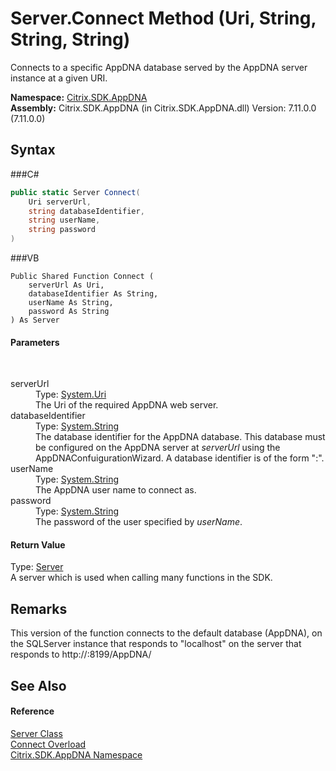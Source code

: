 # Server.Connect Method (Uri, String, String, String)
 

Connects to a specific AppDNA database served by the AppDNA server instance at a given URI.

**Namespace:**&nbsp;<a href="N_Citrix_SDK_AppDNA">Citrix.SDK.AppDNA</a><br />**Assembly:**&nbsp;Citrix.SDK.AppDNA (in Citrix.SDK.AppDNA.dll) Version: 7.11.0.0 (7.11.0.0)

## Syntax

###C#
```csharp
public static Server Connect(
	Uri serverUrl,
	string databaseIdentifier,
	string userName,
	string password
)
```

###VB
```vbnet
Public Shared Function Connect ( 
	serverUrl As Uri,
	databaseIdentifier As String,
	userName As String,
	password As String
) As Server
```


#### Parameters
&nbsp;<dl><dt>serverUrl</dt><dd>Type: <a href="http://msdn2.microsoft.com/en-us/library/txt7706a" target="_blank">System.Uri</a><br />The Uri of the required AppDNA web server.</dd><dt>databaseIdentifier</dt><dd>Type: <a href="http://msdn2.microsoft.com/en-us/library/s1wwdcbf" target="_blank">System.String</a><br />The database identifier for the AppDNA database. This database must be configured on the AppDNA server at *serverUrl* using the AppDNAConfuigurationWizard. A database identifier is of the form "<sql server instance>:<database name>".</dd><dt>userName</dt><dd>Type: <a href="http://msdn2.microsoft.com/en-us/library/s1wwdcbf" target="_blank">System.String</a><br />The AppDNA user name to connect as.</dd><dt>password</dt><dd>Type: <a href="http://msdn2.microsoft.com/en-us/library/s1wwdcbf" target="_blank">System.String</a><br />The password of the user specified by *userName*.</dd></dl>

#### Return Value
Type: <a href="T_Citrix_SDK_AppDNA_Server">Server</a><br />A server which is used when calling many functions in the SDK.

## Remarks
This version of the function connects to the default database (AppDNA), on the SQLServer instance that responds to "localhost" on the server that responds to http://<machineName>:8199/AppDNA/

## See Also


#### Reference
<a href="T_Citrix_SDK_AppDNA_Server">Server Class</a><br /><a href="Overload_Citrix_SDK_AppDNA_Server_Connect">Connect Overload</a><br /><a href="N_Citrix_SDK_AppDNA">Citrix.SDK.AppDNA Namespace</a><br />